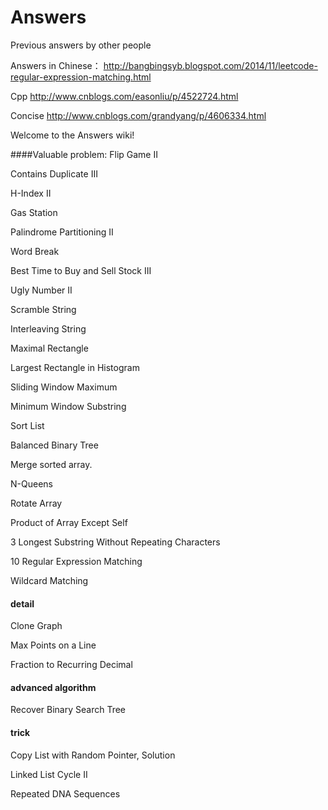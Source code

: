 # Answers

Previous answers by other people

Answers in Chinese：
http://bangbingsyb.blogspot.com/2014/11/leetcode-regular-expression-matching.html

Cpp
http://www.cnblogs.com/easonliu/p/4522724.html

Concise
http://www.cnblogs.com/grandyang/p/4606334.html


Welcome to the Answers wiki!

####Valuable problem:
Flip Game II

Contains Duplicate III

H-Index II

Gas Station

Palindrome Partitioning II

Word Break

Best Time to Buy and Sell Stock III

Ugly Number II

Scramble String

Interleaving String

Maximal Rectangle

Largest Rectangle in Histogram

Sliding Window Maximum

Minimum Window Substring

Sort List

Balanced Binary Tree

Merge sorted array.

N-Queens

Rotate Array

Product of Array Except Self

3 Longest Substring Without Repeating Characters

10 Regular Expression Matching

Wildcard Matching

#### detail

Clone Graph

Max Points on a Line

Fraction to Recurring Decimal

#### advanced algorithm

Recover Binary Search Tree

#### trick

Copy List with Random Pointer, Solution

Linked List Cycle II

Repeated DNA Sequences
